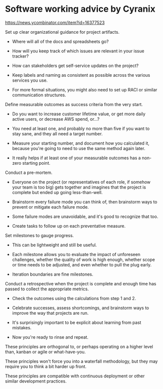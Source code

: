 # Software working advice by Cyranix

https://news.ycombinator.com/item?id=16377523

Set up clear organizational guidance for project artifacts.

* Where will all of the docs and spreadsheets go?

* How will you keep track of which issues are relevant in your issue tracker?

* How can stakeholders get self-service updates on the project?

* Keep labels and naming as consistent as possible across the various services you use.

* For more formal situations, you might also need to set up RACI or similar communication structures.

Define measurable outcomes as success criteria from the very start.

* Do you want to increase customer lifetime value, or get more daily active users, or decrease AWS spend, or...?

* You need at least one, and probably no more than five if you want to stay sane, and they all need a target number.

* Measure your starting number, and document how you calculated it, because you're going to need to use the same method again later.

* It really helps if at least one of your measurable outcomes has a non-zero starting point.

Conduct a pre-mortem.

* Everyone on the project (or representatives of each role, if somehow your team is too big) gets together and imagines that the project is complete but ended up going less-than-well.

* Brainstorm every failure mode you can think of, then brainstorm ways to prevent or mitigate each failure mode.

* Some failure modes are unavoidable, and it's good to recognize that too.

* Create tasks to follow up on each preventative measure.

Set milestones to gauge progress.

* This can be lightweight and still be useful.

* Each milestone allows you to evaluate the impact of unforeseen challenges, whether the quality of work is high enough, whether scope or time needs to be adjusted, and even whether to pull the plug early.

* Iteration boundaries are fine milestones.

Conduct a retrospective when the project is complete and enough time has passed to collect the appropriate metrics.

* Check the outcomes using the calculations from step 1 and 2.

* Celebrate successes, assess shortcomings, and brainstorm ways to improve the way that projects are run.

* It's surprisingly important to be explicit about learning from past mistakes.

* Now you're ready to rinse and repeat.

These principles are orthogonal to, or perhaps operating on a higher level than, kanban or agile or what-have-you.

These principles won't force you into a waterfall methodology, but they may require you to think a bit harder up front.

These principles are compatible with continuous deployment or other similar development practices.

